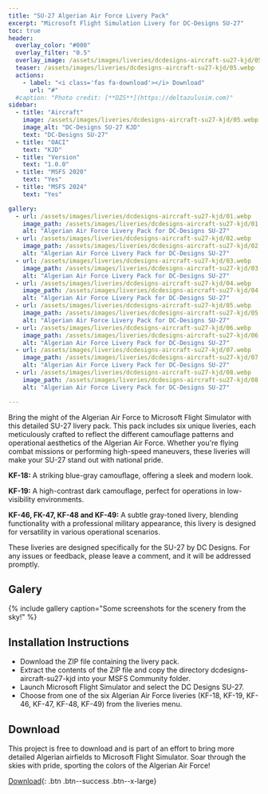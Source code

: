 ```yaml
---
title: "SU-27 Algerian Air Force Livery Pack"
excerpt: "Microsoft Flight Simulation Livery for DC-Designs SU-27"
toc: true
header:
  overlay_color: "#000"
  overlay_filter: "0.5"
  overlay_image: /assets/images/liveries/dcdesigns-aircraft-su27-kjd/05.webp
  teaser: /assets/images/liveries/dcdesigns-aircraft-su27-kjd/05.webp
  actions:
    - label: "<i class='fas fa-download'></i> Download"
      url: "#"
  #caption: "Photo credit: [**DZS**](https://deltazulusim.com)"
sidebar:
  - title: "Aircraft"
    image: /assets/images/liveries/dcdesigns-aircraft-su27-kjd/05.webp
    image_alt: "DC-Designs SU-27 KJD"
    text: "DC-Designs SU-27"
  - title: "OACI"
    text: "KJD"
  - title: "Version"
    text: "1.0.0"
  - title: "MSFS 2020"
    text: "Yes"
  - title: "MSFS 2024"
    text: "Yes"

gallery:
  - url: /assets/images/liveries/dcdesigns-aircraft-su27-kjd/01.webp
    image_path: /assets/images/liveries/dcdesigns-aircraft-su27-kjd/01.webp
    alt: "Algerian Air Force Livery Pack for DC-Designs SU-27"
  - url: /assets/images/liveries/dcdesigns-aircraft-su27-kjd/02.webp
    image_path: /assets/images/liveries/dcdesigns-aircraft-su27-kjd/02.webp
    alt: "Algerian Air Force Livery Pack for DC-Designs SU-27"
  - url: /assets/images/liveries/dcdesigns-aircraft-su27-kjd/03.webp
    image_path: /assets/images/liveries/dcdesigns-aircraft-su27-kjd/03.webp
    alt: "Algerian Air Force Livery Pack for DC-Designs SU-27"
  - url: /assets/images/liveries/dcdesigns-aircraft-su27-kjd/04.webp
    image_path: /assets/images/liveries/dcdesigns-aircraft-su27-kjd/04.webp
    alt: "Algerian Air Force Livery Pack for DC-Designs SU-27"
  - url: /assets/images/liveries/dcdesigns-aircraft-su27-kjd/05.webp
    image_path: /assets/images/liveries/dcdesigns-aircraft-su27-kjd/05.webp
    alt: "Algerian Air Force Livery Pack for DC-Designs SU-27"
  - url: /assets/images/liveries/dcdesigns-aircraft-su27-kjd/06.webp
    image_path: /assets/images/liveries/dcdesigns-aircraft-su27-kjd/06.webp
    alt: "Algerian Air Force Livery Pack for DC-Designs SU-27"
  - url: /assets/images/liveries/dcdesigns-aircraft-su27-kjd/07.webp
    image_path: /assets/images/liveries/dcdesigns-aircraft-su27-kjd/07.webp
    alt: "Algerian Air Force Livery Pack for DC-Designs SU-27"
  - url: /assets/images/liveries/dcdesigns-aircraft-su27-kjd/08.webp
    image_path: /assets/images/liveries/dcdesigns-aircraft-su27-kjd/08.webp
    alt: "Algerian Air Force Livery Pack for DC-Designs SU-27"

---
```


Bring the might of the Algerian Air Force to Microsoft Flight Simulator with this detailed SU-27 livery pack. This pack includes six unique liveries, each meticulously crafted to reflect the different camouflage patterns and operational aesthetics of the Algerian Air Force. Whether you're flying combat missions or performing high-speed maneuvers, these liveries will make your SU-27 stand out with national pride.

**KF-18:** A striking blue-gray camouflage, offering a sleek and modern look.

**KF-19:** A high-contrast dark camouflage, perfect for operations in low-visibility environments.

**KF-46, FK-47, KF-48 and KF-49:** A subtle gray-toned livery, blending functionality with a professional military appearance, this livery is designed for versatility in various operational scenarios.

These liveries are designed specifically for the SU-27 by DC Designs.
For any issues or feedback, please leave a comment, and it will be addressed promptly.

## Galery 
{% include gallery caption="Some screenshots for the scenery from the sky!" %}

## Installation Instructions
- Download the ZIP file containing the livery pack.
- Extract the contents of the ZIP file and copy the directory dcdesigns-aircraft-su27-kjd into your MSFS Community folder.
- Launch Microsoft Flight Simulator and select the DC Designs SU-27.
- Choose from one of the six Algerian Air Force liveries (KF-18, KF-19, KF-46, KF-47, KF-48, KF-49) from the liveries menu.

## Download
This project is free to download and is part of an effort to bring more detailed Algerian airfields to Microsoft Flight Simulator. Soar through the skies with pride, sporting the colors of the Algerian Air Force!

[<i class='fas fa-download'></i> Download](#){: .btn .btn--success .btn--x-large}